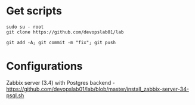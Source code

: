 # Get scripts

````
sudo su - root
git clone https://github.com/devopslab01/lab

git add -A; git commit -m "fix"; git push
````

# Configurations

Zabbix server (3.4) with Postgres backend       - https://github.com/devopslab01/lab/blob/master/install_zabbix-server-34-psql.sh
